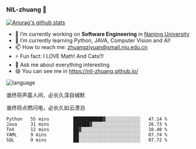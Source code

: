 ### NIL-zhuang 👋

<!--
**NIL-zhuang/NIL-zhuang** is a ✨ _special_ ✨ repository because its `README.md` (this file) appears on your GitHub profile.

Here are some ideas to get you started:

- 🔭 I’m currently working on ...
- 🌱 I’m currently learning ...
- 👯 I’m looking to collaborate on ...
- 🤔 I’m looking for help with ...
- 💬 Ask me about ...
- 📫 How to reach me: ...
- 😄 Pronouns: ...
- ⚡ Fun fact: ...
-->

[![Anurag's github stats](https://github-readme-stats.vercel.app/api?username=NIL-zhuang)](https://github.com/anuraghazra/github-readme-stats)

- 🔭 I’m currently working on **Software Engineering** in [Nanjing University](https://www.nju.edu.cn/)
- 🌱 I’m currently learning Python, JAVA, Computer Vision and AI!
- 📫 How to reach me: zhuangziyuan@smail.nju.edu.cn
- ⚡ Fun fact: I LOVE Math! And Cats!!!
- 💬 Ask me about everything interesting
- 😄 You can see me in https://nil-zhuang.github.io/

![language](https://github-readme-stats.vercel.app/api/top-langs/?username=NIL-zhuang&hide=TeX&layout=compact&theme=dark)

谁终将声震人间，必长久深自缄默

谁终将点燃闪电，必长久如云漂泊

<!--START_SECTION:waka-->
```text
Python   55 mins         ███████████▓░░░░░░░░░░░░░   47.14 % 
Java     31 mins         ██████▓░░░░░░░░░░░░░░░░░░   26.73 % 
TeX      12 mins         ██▓░░░░░░░░░░░░░░░░░░░░░░   10.40 % 
YAML     9 mins          ██░░░░░░░░░░░░░░░░░░░░░░░   07.74 % 
SQL      9 mins          ██░░░░░░░░░░░░░░░░░░░░░░░   07.72 % 
```
<!--END_SECTION:waka-->
